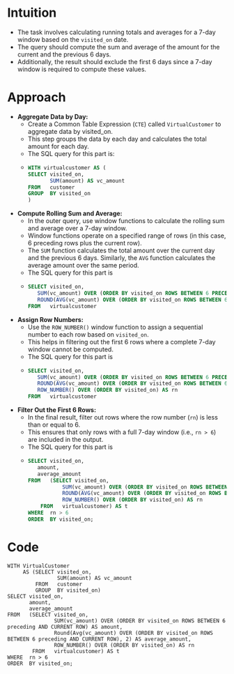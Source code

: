 # Intuition
- The task involves calculating running totals and averages for a 7-day window based on the `visited_on` date.
- The query should compute the sum and average of the amount for the current and the previous 6 days.
- Additionally, the result should exclude the first 6 days since a 7-day window is required to compute these values.


<!-- Describe your first thoughts on how to solve this problem. -->

# Approach
- **Aggregate Data by Day:**
  - Create a Common Table Expression (`CTE`) called `VirtualCustomer` to aggregate data by visited_on.
  - This step groups the data by each day and calculates the total amount for each day.
  - The SQL query for this part is:
  - ```sql
    WITH virtualcustomer AS (
    SELECT visited_on,
           SUM(amount) AS vc_amount
    FROM   customer
    GROUP  BY visited_on
    )

- **Compute Rolling Sum and Average:**
  - In the outer query, use window functions to calculate the rolling sum and average over a 7-day window.
  - Window functions operate on a specified range of rows (in this case, 6 preceding rows plus the current row).
  - The `SUM` function calculates the total amount over the current day and the previous 6 days. Similarly, the `AVG` function calculates the average amount over the same period.
  - The SQL query for this part is
  - ```sql
    SELECT visited_on,
       SUM(vc_amount) OVER (ORDER BY visited_on ROWS BETWEEN 6 PRECEDING AND CURRENT ROW) AS amount,
       ROUND(AVG(vc_amount) OVER (ORDER BY visited_on ROWS BETWEEN 6 PRECEDING AND CURRENT ROW), 2) AS average_amount
    FROM   virtualcustomer

- **Assign Row Numbers:**
  - Use the `ROW_NUMBER()` window function to assign a sequential number to each row based on `visited_on`.
  - This helps in filtering out the first 6 rows where a complete 7-day window cannot be computed.
  - The SQL query for this part is
  - ```sql 
    SELECT visited_on,
       SUM(vc_amount) OVER (ORDER BY visited_on ROWS BETWEEN 6 PRECEDING AND CURRENT ROW) AS amount,
       ROUND(AVG(vc_amount) OVER (ORDER BY visited_on ROWS BETWEEN 6 PRECEDING AND CURRENT ROW), 2) AS average_amount,
       ROW_NUMBER() OVER (ORDER BY visited_on) AS rn
    FROM   virtualcustomer

- **Filter Out the First 6 Rows:**
  - In the final result, filter out rows where the row number (`rn`) is less than or equal to 6. 
  - This ensures that only rows with a full 7-day window (i.e., `rn > 6`) are included in the output.
  - The SQL query for this part is
  - ```sql
    SELECT visited_on,
       amount,
       average_amount
    FROM   (SELECT visited_on,
               SUM(vc_amount) OVER (ORDER BY visited_on ROWS BETWEEN 6 PRECEDING AND CURRENT ROW) AS amount,
               ROUND(AVG(vc_amount) OVER (ORDER BY visited_on ROWS BETWEEN 6 PRECEDING AND CURRENT ROW), 2) AS average_amount,
               ROW_NUMBER() OVER (ORDER BY visited_on) AS rn
        FROM   virtualcustomer) AS t
    WHERE  rn > 6
    ORDER  BY visited_on;
<!-- Describe your approach to solving the problem. -->

# Code
```mysql []
WITH VirtualCustomer
     AS (SELECT visited_on,
                SUM(amount) AS vc_amount
         FROM   customer
         GROUP  BY visited_on)
SELECT visited_on,
       amount,
       average_amount
FROM   (SELECT visited_on,
               SUM(vc_amount) OVER (ORDER BY visited_on ROWS BETWEEN 6 preceding AND CURRENT ROW) AS amount,
               Round(Avg(vc_amount) OVER (ORDER BY visited_on ROWS BETWEEN 6 preceding AND CURRENT ROW), 2) AS average_amount,
               ROW_NUMBER() OVER (ORDER BY visited_on) AS rn
        FROM   virtualcustomer) AS t
WHERE  rn > 6
ORDER  BY visited_on;
```
